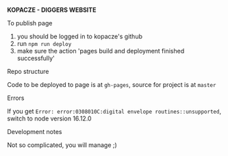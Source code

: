 **KOPACZE - DIGGERS WEBSITE**

To publish page

1. you should be logged in to kopacze's github
2. run `npm run deploy`
3. make sure the action 'pages build and deployment finished successfully'

Repo structure

Code to be deployed to page is at `gh-pages`, source for project is at `master`

Errors

If you get `Error: error:0308010C:digital envelope routines::unsupported`, switch to node version 16.12.0

Development notes

Not so complicated, you will manage ;)
